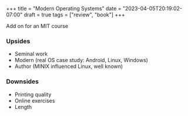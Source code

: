 +++
title = "Modern Operating Systems"
date = "2023-04-05T20:19:02-07:00"
draft = true
tags = ["review", "book"]
+++

Add on for an MIT course

### Upsides

- Seminal work
- Modern (real OS case study: Android, Linux, Windows)
- Author (MINIX influenced Linux, well known)

### Downsides

- Printing quality
- Online exercises
- Length
